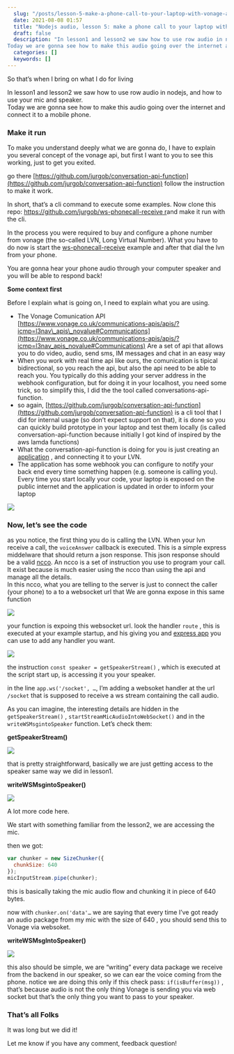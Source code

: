 ```yaml
---
  slug: "/posts/lesson-5-make-a-phone-call-to-your-laptop-with-vonage-api/"
  date: 2021-08-08 01:57
  title: "Nodejs audio, lesson 5: make a phone call to your laptop with Vonage API"
  draft: false
  description: "In lesson1 and lesson2 we saw how to use row audio in nodejs, and how to use your mic and speaker. 
Today we are gonna see how to make this audio going over the internet and connect it to a mobile…"
  categories: []
  keywords: []
---
```

  
So that’s when I bring on what I do for living

In lesson1 and lesson2 we saw how to use row audio in nodejs, and how to use your mic and speaker.   
Today we are gonna see how to make this audio going over the internet and connect it to a mobile phone.

### Make it run

To make you understand deeply what we are gonna do, I have to explain you several concept of the vonage api, but first I want to you to see this working, just to get you exited.

go there [https://github.com/jurgob/conversation-api-function](https://github.com/jurgob/conversation-api-function) follow the instruction to make it work.

In short, that’s a cli command to execute some examples. Now clone this repo: [https://github.com/jurgob/ws-phonecall-receive r](https://github.com/jurgob/ws-phonecall-receiver)and make it run with the cli.

In the process you were required to buy and configure a phone number from vonage (the so-called LVN, Long Virtual Number). What you have to do now is start the [ws-phonecall-receive](https://github.com/jurgob/ws-phonecall-receiver) example and after that dial the lvn from your phone.

You are gonna hear your phone audio through your computer speaker and you will be able to respond back!

**Some context first**

Before I explain what is going on, I need to explain what you are using.

*   The Vonage Comunication API [https://www.vonage.co.uk/communications-apis/apis/?icmp=l3nav\_apis\_novalue#Communications](https://www.vonage.co.uk/communications-apis/apis/?icmp=l3nav_apis_novalue#Communications) Are a set of api that allows you to do video, audio, send sms, IM messages and chat in an easy way
*   When you work with real time api like ours, the comunication is tipical bidirectional, so you reach the api, but also the api need to be able to reach you. You typically do this adding your server address in the webhook configuration, but for doing it in your localhost, you need some trick, so to simplify this, I did the the tool called conversations-api-function.
*   so again, [https://github.com/jurgob/conversation-api-function](https://github.com/jurgob/conversation-api-function) is a cli tool that I did for internal usage (so don’t expect support on that), it is done so you can quickly build prototype in your laptop and test them locally (is called conversation-api-function because initially I got kind of inspired by the aws lamda functions)
*   What the conversation-api-function is doing for you is just creating an [application](https://developer.nexmo.com/application/overview) , and connecting it to your LVN.
*   The application has some webhook you can configure to notify your back end every time something happen (e.g. someone is calling you). Every time you start locally your code, your laptop is exposed on the public internet and the application is updated in order to inform your laptop

![](/images/lesson-5-make-a-phone-call-to-your-laptop-with-vonage-api-0.png)

### Now, let’s see the code

as you notice, the first thing you do is calling the LVN. When your lvn receive a call, the `voiceAnswer` callback is executed. This is a simple express middelware that should return a json response. This json response should be a valid [ncco](https://developer.nexmo.com/voice/voice-api/ncco-reference). An ncco is a set of instruction you use to program your call. It exist because is much easier using the ncco than using the api and manage all the details.   
In this ncco, what you are telling to the server is just to connect the caller (your phone) to a to a websocket url that We are gonna expose in this same function

![](/images/lesson-5-make-a-phone-call-to-your-laptop-with-vonage-api-1.png)

your function is expoing this websocket url. look the handler `route` , this is executed at your example startup, and his giving you and [express app](https://expressjs.com/en/4x/api.html#app) you can use to add any handler you want.

![](/images/lesson-5-make-a-phone-call-to-your-laptop-with-vonage-api-2.png)

the instruction `const speaker = getSpeakerStream()` , which is executed at the script start up, is accessing it you your speaker.

in the line `app.ws('/socket', …`, I’m adding a websoket handler at the url `/socket` that is supposed to receive a ws stream containing the call audio.

As you can imagine, the interesting details are hidden in the `getSpeakerStream()` , `startStreamMicAudioIntoWebSocket()` and in the `writeWSMsgintoSpeaker` function. Let’s check them:

**getSpeakerStream()**

![](/images/lesson-5-make-a-phone-call-to-your-laptop-with-vonage-api-3.png)

that is pretty straightforward, basically we are just getting access to the speaker same way we did in lesson1.

**writeWSMsgintoSpeaker()**

![](/images/lesson-5-make-a-phone-call-to-your-laptop-with-vonage-api-4.png)

A lot more code here.

We start with something familiar from the lesson2, we are accessing the mic.

then we got:

```js
var chunker = new SizeChunker({  
  chunkSize: 640   
});  
micInputStream.pipe(chunker);
```

this is basically taking the mic audio flow and chunking it in piece of 640 bytes.

now with `chunker.on('data'…` we are saying that every time I’ve got ready an audio package from my mic with the size of 640 , you should send this to Vonage via websoket.

**writeWSMsgIntoSpeaker()**

![](/images/lesson-5-make-a-phone-call-to-your-laptop-with-vonage-api-5.png)

this also should be simple, we are “writing” every data package we receive from the backend in our speaker, so we can ear the voice coming from the phone. notice we are doing this only if this check pass: `if(isBuffer(msg))` , that’s because audio is not the only thing Vonage is sending you via web socket but that’s the only thing you want to pass to your speaker.

### That’s all Folks

It was long but we did it!

Let me know if you have any comment, feedback question!
  